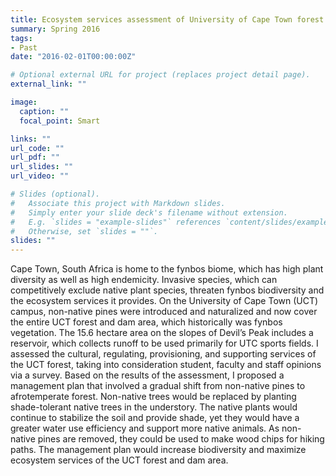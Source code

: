 ```yaml
---
title: Ecosystem services assessment of University of Cape Town forest
summary: Spring 2016
tags:
- Past
date: "2016-02-01T00:00:00Z"

# Optional external URL for project (replaces project detail page).
external_link: ""

image:
  caption: ""
  focal_point: Smart

links: ""
url_code: ""
url_pdf: ""
url_slides: ""
url_video: ""

# Slides (optional).
#   Associate this project with Markdown slides.
#   Simply enter your slide deck's filename without extension.
#   E.g. `slides = "example-slides"` references `content/slides/example-slides.md`.
#   Otherwise, set `slides = ""`.
slides: ""
---
```


Cape Town, South Africa is home to the fynbos biome, which has high plant diversity as well as high endemicity. Invasive species, which can competitively exclude native plant species, threaten fynbos biodiversity and the ecosystem services it provides. On the University of Cape Town (UCT) campus, non-native pines were introduced and naturalized and now cover the entire UCT forest and dam area, which historically was fynbos vegetation. The 15.6 hectare area on the slopes of Devil’s Peak includes a reservoir, which collects runoff to be used primarily for UTC sports fields. I assessed the cultural, regulating, provisioning, and supporting services of the UCT forest, taking into consideration student, faculty and staff opinions via a survey. Based on the results of the assessment, I proposed a management plan that involved a gradual shift from non-native pines to afrotemperate forest. Non-native trees would be replaced by planting shade-tolerant native trees in the understory. The native plants would continue to stabilize the soil and provide shade, yet they would have a greater water use efficiency and support more native animals. As non-native pines are removed, they could be used to make wood chips for hiking paths. The management plan would increase biodiversity and maximize ecosystem services of the UCT forest and dam area.
